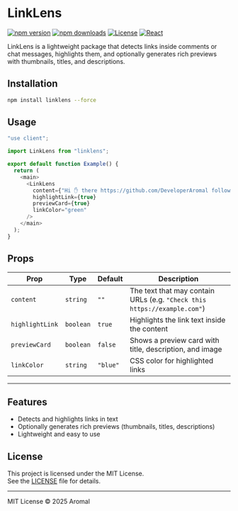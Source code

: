# LinkLens

[![npm version](https://img.shields.io/npm/v/linklens)](https://www.npmjs.com/package/linklens)
[![npm downloads](https://img.shields.io/npm/dt/linklens)](https://www.npmjs.com/package/linklens)
[![License](https://img.shields.io/npm/l/linklens)](https://opensource.org/licenses/MIT)
[![React](https://img.shields.io/badge/react-19%2B-blue)](https://reactjs.org/)

LinkLens is a lightweight package that detects links inside comments or chat messages, highlights them, and optionally generates rich previews with thumbnails, titles, and descriptions.

## Installation

```sh
npm install linklens --force
```

## Usage

```js
"use client";

import LinkLens from "linklens";

export default function Example() {
  return (
    <main>
      <LinkLens
        content={"Hi ✋ there https://github.com/DeveloperAromal follow my github account for more 😎"}
        highlightLink={true}
        previewCard={true}
        linkColor="green"
      />
    </main>
  );
}

```

## Props

| Prop          | Type      | Default   | Description |
|---------------|----------|-----------|-------------|
| `content`     | `string` | `""`      | The text that may contain URLs (e.g. `"Check this https://example.com"`) |
| `highlightLink` | `boolean` | `true` | Highlights the link text inside the content |
| `previewCard` | `boolean` | `false` | Shows a preview card with title, description, and image |
| `linkColor`   | `string` | `"blue"` | CSS color for highlighted links |

---


## Features

- Detects and highlights links in text
- Optionally generates rich previews (thumbnails, titles, descriptions)
- Lightweight and easy to use

## License

This project is licensed under the MIT License.  
See the [LICENSE](./LICENSE) file for details.

---

MIT License © 2025 Aromal

```
